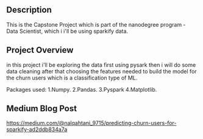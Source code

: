 ## Description
This is the Capstone Project which is part of the nanodegree program - Data Scientist, which i i'll be using sparkify data.

## Project Overview

in this project i'll be exploring the data first using pysark then i will do some data cleaning after that choosing the features needed to build the model for the churn users which is a classification type of ML.

Packages used:
  1.Numpy.
  2.Pandas.
  3.Pyspark
  4.Matplotlib.
  
## Medium Blog Post

https://medium.com/@nalqahtani_9715/predicting-churn-users-for-sparkify-ad2ddb834a7a
